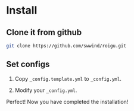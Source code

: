 # Install

## Clone it from github

```bash
git clone https://github.com/swwind/roigu.git
```

## Set configs

1. Copy `_config.template.yml` to `_config.yml`.

2. Modify your `_config.yml`.

Perfect! Now you have completed the installation!

